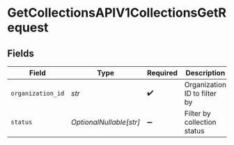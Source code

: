 # GetCollectionsAPIV1CollectionsGetRequest


## Fields

| Field                        | Type                         | Required                     | Description                  |
| ---------------------------- | ---------------------------- | ---------------------------- | ---------------------------- |
| `organization_id`            | *str*                        | :heavy_check_mark:           | Organization ID to filter by |
| `status`                     | *OptionalNullable[str]*      | :heavy_minus_sign:           | Filter by collection status  |